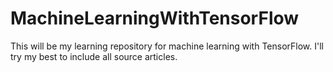 # MachineLearningWithTensorFlow
This will be my learning repository for machine learning with TensorFlow. I'll try my best to include all source articles.

